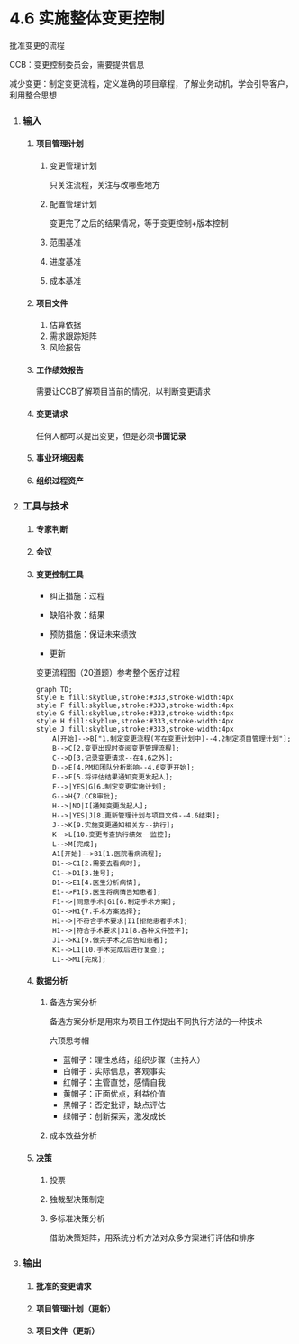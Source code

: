 # 4.6 实施整体变更控制

批准变更的流程

CCB：变更控制委员会，需要提供信息

减少变更：制定变更流程，定义准确的项目章程，了解业务动机，学会引导客户，利用整合思想

1. ### 输入

   1. #### 项目管理计划

      1. 变更管理计划

         只关注流程，关注与改哪些地方

      2. 配置管理计划

         变更完了之后的结果情况，等于变更控制+版本控制

      3. 范围基准

      4. 进度基准

      5. 成本基准

   2. #### 项目文件

      1. 估算依据
      2. 需求跟踪矩阵
      3. 风险报告

   3. #### 工作绩效报告

      需要让CCB了解项目当前的情况，以判断变更请求

   4. #### 变更请求

      任何人都可以提出变更，但是必须**书面记录**

   5. #### 事业环境因素

   6. #### 组织过程资产

2. ### 工具与技术

   1. #### 专家判断

   2. #### 会议

   3. #### 变更控制工具

      * 纠正措施：过程

      * 缺陷补救：结果

      * 预防措施：保证未来绩效

      * 更新

      变更流程图（20道题）参考整个医疗过程

      ```mermaid
      graph TD;
      style E fill:skyblue,stroke:#333,stroke-width:4px
      style F fill:skyblue,stroke:#333,stroke-width:4px
      style G fill:skyblue,stroke:#333,stroke-width:4px
      style H fill:skyblue,stroke:#333,stroke-width:4px
      style J fill:skyblue,stroke:#333,stroke-width:4px
          A[开始]-->B["1.制定变更流程(写在变更计划中)--4.2制定项目管理计划"];
          B-->C[2.变更出现时查阅变更管理流程];
          C-->D[3.记录变更请求--在4.6之外];
          D-->E[4.PM和团队分析影响--4.6变更开始];
          E-->F[5.将评估结果通知变更发起人];
          F-->|YES|G[6.制定变更实施计划];
          G-->H{7.CCB审批};
          H-->|NO|I[通知变更发起人];
          H-->|YES|J[8.更新管理计划与项目文件--4.6结束];
          J-->K[9.实施变更通知相关方--执行];
          K-->L[10.变更考查执行绩效--监控];
          L-->M[完成];
          A1[开始]-->B1[1.医院看病流程];
          B1-->C1[2.需要去看病时];
          C1-->D1[3.挂号];
          D1-->E1[4.医生分析病情];
          E1-->F1[5.医生将病情告知患者];
          F1-->|同意手术|G1[6.制定手术方案];
          G1-->H1{7.手术方案选择};
          H1-->|不符合手术要求|I1[拒绝患者手术];
          H1-->|符合手术要求|J1[8.各种文件签字];
          J1-->K1[9.做完手术之后告知患者];
          K1-->L1[10.手术完成后进行复查];
          L1-->M1[完成];
      ```

      

   4. #### 数据分析

      1. 备选方案分析

         备选方案分析是用来为项目工作提出不同执行方法的一种技术

         六顶思考帽

         * 蓝帽子：理性总结，组织步骤（主持人）
         * 白帽子：实际信息，客观事实
         * 红帽子：主管直觉，感情自我
         * 黄帽子：正面优点，利益价值
         * 黑帽子：否定批评，缺点评估
         * 绿帽子：创新探索，激发成长

      2. 成本效益分析

   5. #### 决策

      1. 投票

      2. 独裁型决策制定

      3. 多标准决策分析

         借助决策矩阵，用系统分析方法对众多方案进行评估和排序

3. ### 输出

   1. #### 批准的变更请求

   2. #### 项目管理计划（更新）

   3. #### 项目文件（更新）
